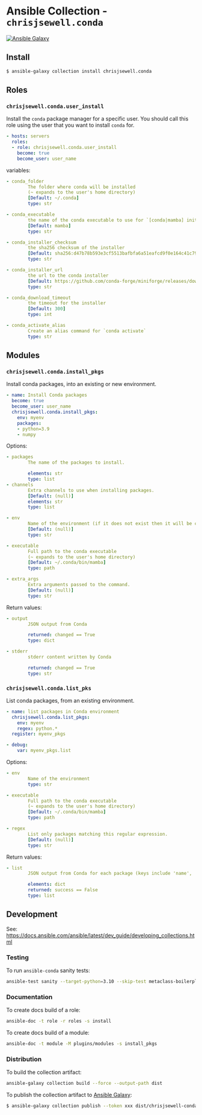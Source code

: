 # Ansible Collection - `chrisjsewell.conda`

[![Ansible Galaxy](https://img.shields.io/badge/galaxy-chrisjsewell.conda-blue.svg)](https://galaxy.ansible.com/chrisjsewell/conda)

## Install

```bash
$ ansible-galaxy collection install chrisjsewell.conda
```

## Roles

### `chrisjsewell.conda.user_install`

Install the `conda` package manager for a specific user.
You should call this role using the user that you want to install `conda` for.

```yaml
- hosts: servers
  roles:
  - role: chrisjsewell.conda.user_install
    become: true
    become_user: user_name
```

variables:

```yaml
- conda_folder
        The folder where conda will be installed
        (~ expands to the user's home directory)
        [Default: ~/.conda]
        type: str

- conda_executable
        the name of the conda executable to use for `[conda|mamba] init`
        [Default: mamba]
        type: str

- conda_installer_checksum
        the sha256 checksum of the installer
        [Default: sha256:d47b78b593e3cf5513bafbfa6a51eafcd9f0e164c41c79c790061bb583c82859]
        type: str

- conda_installer_url
        the url to the conda installer
        [Default: https://github.com/conda-forge/miniforge/releases/download/4.14.0-0/Mambaforge-4.14.0-0-Linux-x86_64.sh]
        type: str

- conda_download_timeout
        the timeout for the installer
        [Default: 300]
        type: int

- conda_activate_alias
        Create an alias command for `conda activate`
        type: str
```

## Modules

### `chrisjsewell.conda.install_pkgs`

Install conda packages, into an existing or new environment.

```yaml
- name: Install Conda packages
  become: true
  become_user: user_name
  chrisjsewell.conda.install_pkgs:
    env: myenv
    packages:
    - python=3.9
    - numpy
```

Options:

```yaml
- packages
        The name of the packages to install.

        elements: str
        type: list
- channels
        Extra channels to use when installing packages.
        [Default: (null)]
        elements: str
        type: list

- env
        Name of the environment (if it does not exist then it will be created).
        [Default: (null)]
        type: str

- executable
        Full path to the conda executable
        (~ expands to the user's home directory)
        [Default: ~/.conda/bin/mamba]
        type: path

- extra_args
        Extra arguments passed to the command.
        [Default: (null)]
        type: str
```

Return values:

```yaml
- output
        JSON output from Conda

        returned: changed == True
        type: dict

- stderr
        stderr content written by Conda

        returned: changed == True
        type: str
```

### `chrisjsewell.conda.list_pks`

List conda packages, from an existing environment.

```yaml
- name: list packages in Conda environment
  chrisjsewell.conda.list_pkgs:
    env: myenv
    regex: python.*
  register: myenv_pkgs

- debug:
    var: myenv_pkgs.list
```

Options:

```yaml
- env
        Name of the environment
        type: str

- executable
        Full path to the conda executable
        (~ expands to the user's home directory)
        [Default: ~/.conda/bin/mamba]
        type: path

- regex
        List only packages matching this regular expression.
        [Default: (null)]
        type: str
```

Return values:

```yaml
- list
        JSON output from Conda for each package (keys include 'name', 'version', 'channel')

        elements: dict
        returned: success == False
        type: list
```

## Development

See: <https://docs.ansible.com/ansible/latest/dev_guide/developing_collections.html>

### Testing

To run `ansible-conda` sanity tests:

```bash
ansible-test sanity --target-python=3.10 --skip-test metaclass-boilerplate --skip-test future-import-boilerplate
```

### Documentation

To create docs build of a role:

```bash
ansible-doc -t role -r roles -s install
```

To create docs build of a module:

```bash
ansible-doc -t module -M plugins/modules -s install_pkgs
```

### Distribution

To build the collection artifact:

```bash
ansible-galaxy collection build --force --output-path dist
```

To publish the collection artifact to [Ansible Galaxy](https://galaxy.ansible.com):

```bash
$ ansible-galaxy collection publish --token xxx dist/chrisjsewell-conda-yyy.tar.gz
```
